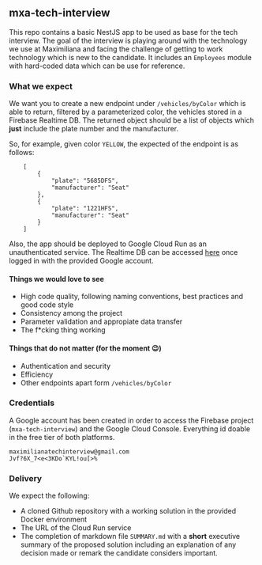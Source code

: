 ## mxa-tech-interview
This repo contains a basic NestJS app to be used as base for the tech interview. The goal of the interview is playing around with the technology we use at Maximiliana and facing the challenge of getting to work technology which is new to the candidate. It includes an `Employees` module with hard-coded data which can be use for reference.

### What we expect
We want you to create a new endpoint under `/vehicles/byColor` which is able to return, filtered by a parameterized color, the vehicles stored in a Firebase Realtime DB. The returned object should be a list of objects which **just** include the plate number and the manufacturer.

So, for example, given color `YELLOW`, the expected of the endpoint is as follows:

```
    [
        {
            "plate": "5685DFS",
            "manufacturer": "Seat"
        },
        {
            "plate": "1221HFS",
            "manufacturer": "Seat"
        }
    ]
```


Also, the app should be deployed to Google Cloud Run as an unauthenticated service. The Realtime DB can be accessed [here](https://console.firebase.google.com/u/5/project/mxa-tech-interview/database/mxa-tech-interview-default-rtdb/data) once logged in with the provided Google account.

#### Things we would love to see
- High code quality, following naming conventions, best practices and good code style
- Consistency among the project
- Parameter validation and appropiate data transfer
- The f*cking thing working 

#### Things that do not matter (for the moment 😉)
- Authentication and security
- Efficiency
- Other endpoints apart form `/vehicles/byColor`

### Credentials
A Google account has been created in order to access the Firebase project (`mxa-tech-interview`) and the Google Cloud Console. Everything id doable in the free tier of both platforms.
```
maximilianatechinterview@gmail.com
Jvf?6X_7<e<3KDo`KYL!ou[>%
```

### Delivery
We expect the following:
- A cloned Github repository with a working solution in the provided Docker environment
- The URL of the Cloud Run service
- The completion of markdown file `SUMMARY.md` with a **short** executive summary of the proposed solution including an explanation of any decision made or remark the candidate considers important.

